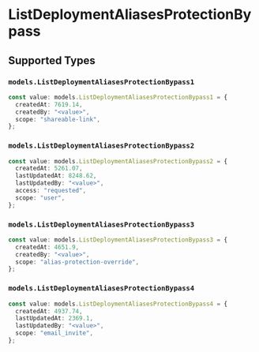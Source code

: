 # ListDeploymentAliasesProtectionBypass


## Supported Types

### `models.ListDeploymentAliasesProtectionBypass1`

```typescript
const value: models.ListDeploymentAliasesProtectionBypass1 = {
  createdAt: 7619.14,
  createdBy: "<value>",
  scope: "shareable-link",
};
```

### `models.ListDeploymentAliasesProtectionBypass2`

```typescript
const value: models.ListDeploymentAliasesProtectionBypass2 = {
  createdAt: 5261.07,
  lastUpdatedAt: 8248.62,
  lastUpdatedBy: "<value>",
  access: "requested",
  scope: "user",
};
```

### `models.ListDeploymentAliasesProtectionBypass3`

```typescript
const value: models.ListDeploymentAliasesProtectionBypass3 = {
  createdAt: 4651.9,
  createdBy: "<value>",
  scope: "alias-protection-override",
};
```

### `models.ListDeploymentAliasesProtectionBypass4`

```typescript
const value: models.ListDeploymentAliasesProtectionBypass4 = {
  createdAt: 4937.74,
  lastUpdatedAt: 2369.1,
  lastUpdatedBy: "<value>",
  scope: "email_invite",
};
```

